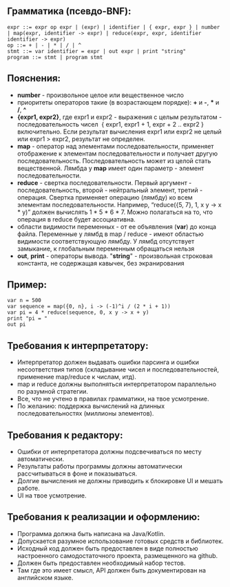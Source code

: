 ## Грамматика (псевдо-BNF):

```
expr ::= expr op expr | (expr) | identifier | { expr, expr } | number | map(expr, identifier -> expr) | reduce(expr, expr, identifier identifier -> expr)
op ::= + | - | * | / | ^
stmt ::= var identifier = expr | out expr | print "string"
program ::= stmt | program stmt
```

## Пояснения:

* __number__ - произвольное целое или вещественное число
* приоритеты операторов такие (в возрастающем порядке): __+__ и __-__, __*__ и __/__, __^__
* __{expr1, expr2}__, где expr1 и expr2 - выражения с целым результатом - последовательность чисел  { expr1, expr1 + 1, expr + 2 .. expr2 } включительно. Если результат вычисления expr1 или expr2 не целый или expr1 > expr2, результат не определен.
* __map__ - оператор над элементами последовательности, применяет отображение к элементам последовательности и получает другую последовательность. Последовательность может из целой стать вещественной. Лямбда у __map__ имеет один параметр - элемент последовательности.
* __reduce__ - свертка последовательности. Первый аргумент - последовательность, второй - нейтральный элемент, третий - операция. Свертка применяет операцию (лямбду) ко всем элементам последовательности. Например, “reduce({5, 7}, 1, x y -> x * y)” должен вычислять 1 * 5 * 6 * 7. Можно полагаться на то, что операция в reduce будет ассоциативна.
* области видимости переменных - от ее объявления (__var__) до конца файла. Переменные у лямбд в map / reduce - имеют областью видимости соответствующую лямбду. У лямбд отсутствует замыкание, к глобальным переменным обращаться нельзя
* __out__, __print__ - операторы вывода. "__string__" - произвольная строковая константа, не содержащая кавычек, без экранирования

## Пример:
```
var n = 500
var sequence = map({0, n}, i -> (-1)^i / (2 * i + 1))
var pi = 4 * reduce(sequence, 0, x y -> x + y)
print "pi = "
out pi
```

## Требования к интерпретатору:

* Интерпретатор должен выдавать ошибки парсинга и ошибки несоответствия типов (складывание чисел и последовательностей, применение map/reduce к числам, итд).
* map и reduce должны выполняться интерпретатором параллельно по разумной стратегии.
* Все, что не учтено в правилах грамматики, на твое усмотрение.
* По желанию: поддержка вычислений на длинных последовательностях (миллионы элементов).

## Требования к редактору:

* Ошибки от интерпретатора должны подсвечиваться по месту автоматически.
* Результаты работы программы должны автоматически рассчитываться в фоне и показываться.
* Долгие вычисления не должны приводить к блокировке UI и мешать работе.
* UI на твое усмотрение.

## Требования к реализации и оформлению:

* Программа должна быть написана на Java/Kotlin.
* Допускается разумное использование готовых средств и библиотек.
* Исходный код должен быть предоставлен в виде полностью настроенного самодостаточного проекта, размещенного на github.
* Должен быть предоставлен необходимый набор тестов.
* Там где это имеет смысл, API должен быть документирован на английском языке.
